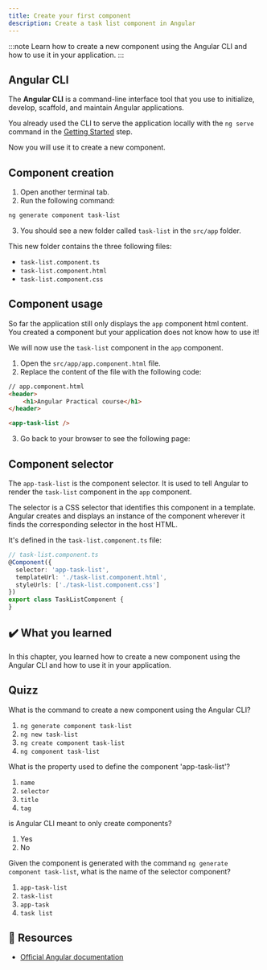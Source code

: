 ```yaml
---
title: Create your first component
description: Create a task list component in Angular
---
```


:::note
Learn how to create a new component using the Angular CLI and how to use it in your application.
:::

## Angular CLI

The **Angular CLI** is a command-line interface tool that you use to initialize, develop, scaffold, and maintain Angular applications.  

You already used the CLI to serve the application locally with the `ng serve` command in the [Getting Started](/practical-course/getting-started/#running-the-application) step.

Now you will use it to create a new component.

## Component creation

1. Open another terminal tab.
2. Run the following command:

```bash
ng generate component task-list
```

3. You should see a new folder called `task-list` in the `src/app` folder.

This new folder contains the three following files:

- `task-list.component.ts`
- `task-list.component.html`
- `task-list.component.css`

## Component usage

So far the application still only displays the `app` component html content.
You created a component but your application does not know how to use it!

We will now use the `task-list` component in the `app` component.

1. Open the `src/app/app.component.html` file.
2. Replace the content of the file with the following code:

```html ins={"Add the task list selector": 5-6}
// app.component.html
<header>
    <h1>Angular Practical course</h1>
</header>

<app-task-list />
```

3. Go back to your browser to see the following page:

## Component selector

The `app-task-list` is the component selector. It is used to tell Angular to render the `task-list` component in the `app` component.

The selector is a CSS selector that identifies this component in a template. Angular creates and displays an instance of the component wherever it finds the corresponding selector in the host HTML.

It's defined in the `task-list.component.ts` file:

```typescript "selector: 'app-task-list'"
// task-list.component.ts
@Component({
  selector: 'app-task-list',
  templateUrl: './task-list.component.html',
  styleUrls: ['./task-list.component.css']
})
export class TaskListComponent {
}
```

## ✔️ What you learned

In this chapter, you learned how to create a new component using the Angular CLI and how to use it in your application.

## Quizz

What is the command to create a new component using the Angular CLI?

1. `ng generate component task-list`
2. `ng new task-list`
3. `ng create component task-list`
4. `ng component task-list`

What is the property used to define the component 'app-task-list'?

1. `name`
2. `selector`
3. `title`
4. `tag`

is Angular CLI meant to only create components?

1. Yes
2. No

Given the component is generated with the command `ng generate component task-list`, what is the name of the selector component?

1. `app-task-list`
2. `task-list`
3. `app-task`
4. `task list`

## 🔗 Resources

- [Official Angular documentation](https://angular.dev/cli)
